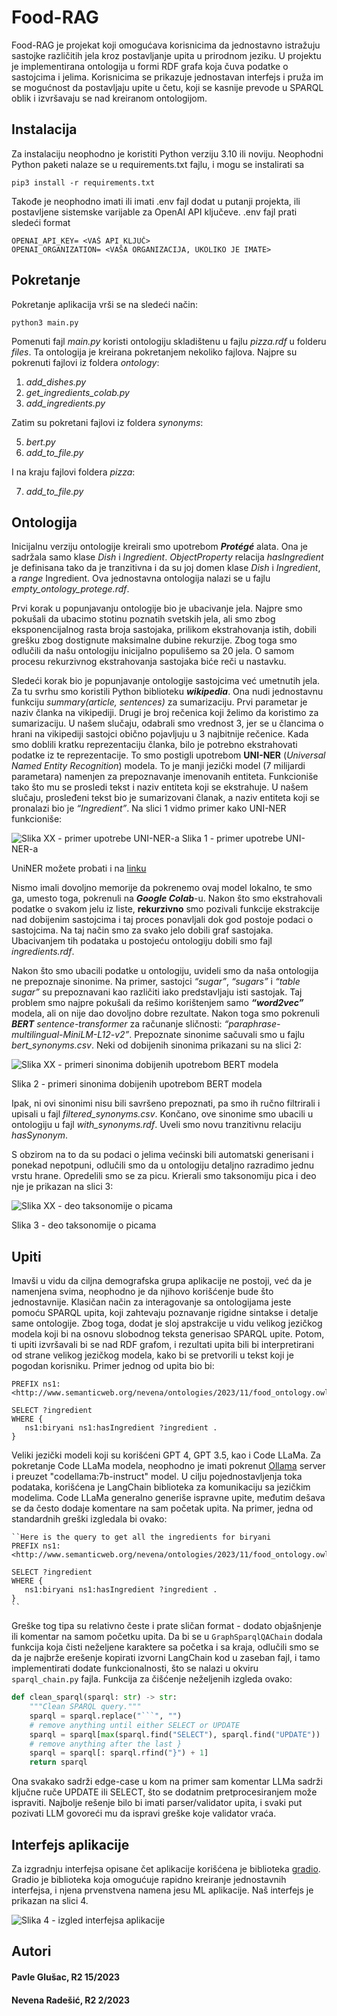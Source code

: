 # Food-RAG
Food-RAG je projekat koji omogućava korisnicima da jednostavno istražuju sastojke različitih jela kroz postavljanje upita u prirodnom jeziku. U projektu je implementirana ontologija u formi RDF grafa koja čuva podatke o sastojcima i jelima. Korisnicima se prikazuje jednostavan interfejs i pruža im se mogućnost da postavljaju upite u četu, koji se kasnije prevode u SPARQL oblik i izvršavaju se nad kreiranom ontologijom. 

## Instalacija
Za instalaciju neophodno je koristiti Python verziju 3.10 ili noviju.
Neophodni Python paketi nalaze se u requirements.txt fajlu, i mogu se instalirati sa
```shell
pip3 install -r requirements.txt
```

Takođe je neophodno imati ili imati .env fajl dodat u putanji projekta, ili postavljene sistemske varijable za OpenAI API ključeve.
.env fajl prati sledeći format
```
OPENAI_API_KEY= <VAŠ API KLJUČ>
OPENAI_ORGANIZATION= <VAŠA ORGANIZACIJA, UKOLIKO JE IMATE>
```
## Pokretanje
Pokretanje aplikacija vrši se na sledeći način:
```shell
python3 main.py
```

Pomenuti fajl *main.py* koristi ontologiju skladištenu u fajlu *pizza.rdf* u folderu *files*. Ta ontologija je kreirana pokretanjem nekoliko fajlova. Najpre su pokrenuti fajlovi iz foldera *ontology*:

1. *add_dishes.py*
2. *get_ingredients_colab.py*
3. *add_ingredients.py*
   
Zatim su pokretani fajlovi iz foldera *synonyms*:

5. *bert.py*
6. *add_to_file.py*

I na kraju fajlovi foldera *pizza*:

7. *add_to_file.py*



## Ontologija
Inicijalnu verziju ontologije kreirali smo upotrebom **_Protégé_** alata. Ona je sadržala samo klase *Dish* i *Ingredient*. *ObjectProperty* relacija *hasIngredient* je definisana tako da je tranzitivna i da su joj domen klase *Dish* i *Ingredient*, a *range* Ingredient. Ova jednostavna ontologija nalazi se u fajlu *empty_ontology_protege.rdf*. 

Prvi korak u popunjavanju ontologije bio je ubacivanje jela. Najpre smo pokušali da ubacimo stotinu poznatih svetskih jela, ali smo zbog eksponencijalnog rasta broja sastojaka, prilikom ekstrahovanja istih, dobili grešku zbog dostignute maksimalne dubine rekurzije. Zbog toga smo odlučili da našu ontologiju inicijalno populišemo sa 20 jela. O samom procesu rekurzivnog ekstrahovanja sastojaka biće reči u nastavku.


Sledeći korak bio je popunjavanje ontologije sastojcima već umetnutih jela. Za tu svrhu smo koristili Python biblioteku **_wikipedia_**. Ona nudi jednostavnu funkciju *summary(article, sentences)* za sumarizaciju. Prvi parametar je naziv članka na vikipediji. Drugi je broj rečenica koji želimo da koristimo za sumarizaciju. U našem slučaju, odabrali smo vrednost 3, jer se u člancima o hrani na vikipediji sastojci obično pojavljuju u 3 najbitnije rečenice. Kada smo doblili kratku reprezentaciju članka, bilo je potrebno ekstrahovati podatke iz te reprezentacije. To smo postigli upotrebom **UNI-NER** (*Universal Named Entity Recognition*) modela. To je manji jezički model (7 milijardi parametara) namenjen za prepoznavanje imenovanih entiteta. Funkcioniše tako što mu se prosledi tekst i naziv entiteta koji se ekstrahuje. U našem slučaju, prosleđeni tekst bio je sumarizovani članak, a naziv entiteta koji se pronalazi bio je *“Ingredient”*. Na slici 1 vidmo primer kako UNI-NER funkcioniše:

![Slika XX - primer upotrebe UNI-NER-a](Uniner.png)
Slika 1 - primer upotrebe UNI-NER-a

UniNER možete probati i na [linku](https://universal-ner.github.io/linku)

Nismo imali dovoljno memorije da pokrenemo ovaj model lokalno, te smo ga, umesto toga,  pokrenuli na **_Google Colab_**-u. Nakon što smo ekstrahovali podatke o svakom jelu iz liste, **rekurzivno** smo pozivali funkcije ekstrakcije nad dobijenim sastojcima i taj proces ponavljali dok god postoje podaci o sastojcima. Na taj način smo za svako jelo dobili graf sastojaka. Ubacivanjem tih podataka u postojeću ontologiju dobili smo fajl *ingredients.rdf*.

Nakon što smo ubacili podatke u ontologiju, uvideli smo da naša ontologija ne prepoznaje sinonime. Na primer, sastojci *“sugar”*, *“sugars”* i *“table sugar”* su prepoznavani kao različiti iako predstavljaju isti sastojak. Taj problem smo najpre pokušali da rešimo korištenjem samo **_“word2vec”_** modela, ali on nije dao dovoljno dobre rezultate. Nakon toga smo pokrenuli **_BERT_** *sentence-transformer* za računanje sličnosti:  *“paraphrase-multilingual-MiniLM-L12-v2”*. Prepoznate sinonime sačuvali smo u fajlu *bert_synonyms.csv*. Neki od dobijenih sinonima prikazani su na slici 2:

![Slika XX - primeri sinonima dobijenih upotrebom BERT modela](sinonimi.png)

Slika 2 - primeri sinonima dobijenih upotrebom BERT modela

Ipak, ni ovi sinonimi nisu bili savršeno prepoznati, pa smo ih ručno filtrirali i upisali u fajl *filtered_synonyms.csv*. Končano, ove sinonime smo ubacili u ontologiju u fajl *with_synonyms.rdf*. Uveli smo novu tranzitivnu relaciju *hasSynonym*.

S obzirom na to da su podaci o jelima većinski bili automatski generisani i ponekad nepotpuni, odlučili smo da u ontologiju detaljno razradimo jednu vrstu hrane. Opredelili smo se za picu. Krierali smo taksonomiju pica i deo nje je prikazan na slici 3:

![Slika XX - deo taksonomije o picama](onto.png)

Slika 3 - deo taksonomije o picama


## Upiti
Imavši u vidu da ciljna demografska grupa aplikacije ne postoji, već da je namenjena svima, neophodno je da njihovo korišćenje bude što jednostavnije. Klasičan način za interagovanje sa ontologijama jeste pomoću SPARQL upita, koji zahtevaju poznavanje rigidne sintakse i detalje same ontologije. Zbog toga, dodat je sloj apstrakcije u vidu velikog jezičkog modela koji bi na osnovu slobodnog teksta generisao SPARQL upite. Potom, ti upiti izvršavali bi se nad RDF grafom, i rezultati upita bili bi interpretirani od strane velikog jezičkog modela, kako bi se pretvorili u tekst koji je pogodan korisniku.
Primer jednog od upita bio bi:
```sparql
PREFIX ns1: <http://www.semanticweb.org/nevena/ontologies/2023/11/food_ontology.owl#>

SELECT ?ingredient
WHERE {
   ns1:biryani ns1:hasIngredient ?ingredient .
}
```
Veliki jezički modeli koji su korišćeni GPT 4, GPT 3.5, kao i Code LLaMa. Za pokretanje Code LLaMa modela, neophodno je imati pokrenut [Ollama](https://ollama.ai/) server i preuzet "codellama:7b-instruct" model.
U cilju pojednostavljenja toka podataka, korišćena je LangChain biblioteka za komunikaciju sa jezičkim modelima. Code LLaMa generalno generiše ispravne upite, međutim dešava se da često dodaje komentare na sam početak upita.
Na primer, jedna od standardnih greški izgledala bi ovako:

```sparql
``Here is the query to get all the ingredients for biryani
PREFIX ns1: <http://www.semanticweb.org/nevena/ontologies/2023/11/food_ontology.owl#>

SELECT ?ingredient
WHERE {
   ns1:biryani ns1:hasIngredient ?ingredient .
}
``
```

Greške tog tipa su relativno česte i prate sličan format - dodato objašnjenje ili komentar na samom početku upita. Da bi se u ```GraphSparqlQAChain``` dodala funkcija koja čisti neželjene karaktere sa početka i sa kraja, odlučili smo se da je najbrže erešenje kopirati izvorni LangChain kod u zaseban fajl, i tamo implementirati dodate funkcionalnosti, što se nalazi u okviru ```sparql_chain.py``` fajla. Funkcija za čišćenje neželjenih izgleda ovako:

```python
def clean_sparql(sparql: str) -> str:
    """Clean SPARQL query."""
    sparql = sparql.replace("```", "")
    # remove anything until either SELECT or UPDATE
    sparql = sparql[max(sparql.find("SELECT"), sparql.find("UPDATE")) :]
    # remove anything after the last }
    sparql = sparql[: sparql.rfind("}") + 1]
    return sparql
```

Ona svakako sadrži edge-case u kom na primer sam komentar LLMa sadrži ključne ruče UPDATE ili SELECT, što se dodatnim pretprocesiranjem može ispraviti. Najbolje rešenje bilo bi imati parser/validator upita, i svaki put pozivati LLM govoreći mu da ispravi greške koje validator vraća.

## Interfejs aplikacije

Za izgradnju interfejsa opisane čet aplikacije korišćena je biblioteka [gradio](https://www.gradio.app/). Gradio je biblioteka koja omogućuje rapidno kreiranje jednostavnih interfejsa, i njena prvenstvena namena jesu ML aplikacije.
Naš interfejs je prikazan na slici 4.

![Slika 4 - izgled interfejsa aplikacije](UI.png)

## Autori
#### Pavle Glušac, R2 15/2023
#### Nevena Radešić, R2 2/2023
